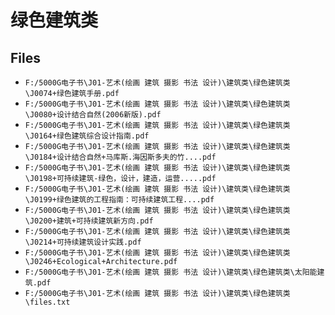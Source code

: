 # 绿色建筑类

## Files

- `F:/5000G电子书\J01-艺术(绘画 建筑 摄影 书法 设计)\建筑类\绿色建筑类\J0074+绿色建筑手册.pdf`
- `F:/5000G电子书\J01-艺术(绘画 建筑 摄影 书法 设计)\建筑类\绿色建筑类\J0080+设计结合自然(2006新版).pdf`
- `F:/5000G电子书\J01-艺术(绘画 建筑 摄影 书法 设计)\建筑类\绿色建筑类\J0164+绿色建筑综合设计指南.pdf`
- `F:/5000G电子书\J01-艺术(绘画 建筑 摄影 书法 设计)\建筑类\绿色建筑类\J0184+设计结合自然+马库斯.海因斯多夫的竹....pdf`
- `F:/5000G电子书\J01-艺术(绘画 建筑 摄影 书法 设计)\建筑类\绿色建筑类\J0198+可持续建筑-绿色，设计，建造，运营.....pdf`
- `F:/5000G电子书\J01-艺术(绘画 建筑 摄影 书法 设计)\建筑类\绿色建筑类\J0199+绿色建筑的工程指南：可持续建筑工程....pdf`
- `F:/5000G电子书\J01-艺术(绘画 建筑 摄影 书法 设计)\建筑类\绿色建筑类\J0200+建筑+可持续建筑新方向.pdf`
- `F:/5000G电子书\J01-艺术(绘画 建筑 摄影 书法 设计)\建筑类\绿色建筑类\J0214+可持续建筑设计实践.pdf`
- `F:/5000G电子书\J01-艺术(绘画 建筑 摄影 书法 设计)\建筑类\绿色建筑类\J0246+Ecological+Architecture.pdf`
- `F:/5000G电子书\J01-艺术(绘画 建筑 摄影 书法 设计)\建筑类\绿色建筑类\太阳能建筑.pdf`
- `F:/5000G电子书\J01-艺术(绘画 建筑 摄影 书法 设计)\建筑类\绿色建筑类\files.txt`
